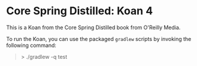 # Core Spring Distilled: Koan 4

This is a Koan from the Core Spring Distilled book from O'Reilly Media.

To run the Koan, you can use the packaged `gradlew` scripts by invoking the following command:

> \> ./gradlew -q test

